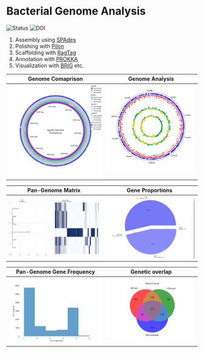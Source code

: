 # Bacterial Genome Analysis

![Status](https://img.shields.io/badge/status-alpha-red)
![DOI](https://img.shields.io/badge/DOI-in__progress-blue)

1. Assembly using [SPAdes](https://github.com/ablab/spades)
2. Polishing with [Pilon](https://github.com/broadinstitute/pilon/wiki)
3. Scaffolding with [RagTag](https://github.com/malonge/RagTag)
4. Annotation with [PROKKA](https://github.com/tseemann/prokka?tab=readme-ov-file)
5. Visualization with [BRIG](https://beatsonlab.com/softwares/brig/) etc.

Genome Comaprison            |  Genome Analysis
:-------------------------:|:-------------------------:
<img src="https://github.com/hasanwraeth/Bacteria_Genome_Analysis/blob/main/Compare.jpg" width="675"> |  ![](https://github.com/hasanwraeth/Bacteria_Genome_Analysis/blob/main/Agy99_act.png)

Pan-Genome Matrix            |  Gene Proportions
:-------------------------:|:-------------------------:
<img src="https://github.com/hasanwraeth/Bacteria_Genome_Analysis/blob/main/pangenome_matrix.png" width="700"> |  <img src="https://github.com/hasanwraeth/Bacteria_Genome_Analysis/blob/main/pan_pie.png" width="650">

Pan-Genome Gene Frequency            |  Genetic overlap
:-------------------------:|:-------------------------:
<img src="https://github.com/hasanwraeth/Bacteria_Genome_Analysis/blob/main/pangenome_frequency.png" width="675"> |  <img src="https://github.com/hasanwraeth/Bacteria_Genome_Analysis/blob/main/gene_P7741_Liflandii_Shinsuense.png" width="675">

